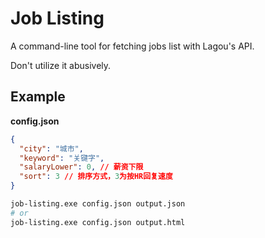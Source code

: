 # Job Listing

A command-line tool for fetching jobs list with Lagou's API.

Don't utilize it abusively.


## Example

**config.json**
```json
{
  "city": "城市",
  "keyword": "关键字",
  "salaryLower": 0, // 薪资下限
  "sort": 3 // 排序方式，3为按HR回复速度
}
```

```bash
job-listing.exe config.json output.json
# or
job-listing.exe config.json output.html
```